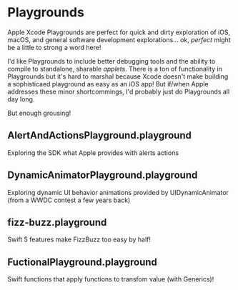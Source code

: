 # Playgrounds

Apple Xcode Playgrounds are perfect for quick and dirty exploration of iOS, macOS, and general software development explorations... ok, _perfect_ might be a little to strong a word here!

I'd like Playgrounds to include better debugging tools and the ability to compile to standalone, sharable _applets_. There is a ton of functionality in Playgrounds but it's hard to marshal because Xcode doesn't make building a sophisticaed playground as easy as an iOS app! But if/when Apple addresses these minor shortcommings, I'd probably just do Playgrounds all day long.

But enough grousing!

## AlertAndActionsPlayground.playground

Exploring the SDK what Apple provides with alerts actions

## DynamicAnimatorPlayground.playground

Exploring dynamic UI behavior animations provided by UIDynamicAnimator (from a WWDC contest a few years back)

## fizz-buzz.playground

Swift 5 features make FizzBuzz too easy by half!

## FuctionalPlayground.playground

Swift functions that apply functions to transfom value (with Generics)!
